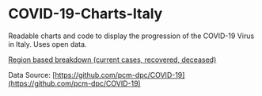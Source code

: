 # COVID-19-Charts-Italy
Readable charts and code to display the progression of the COVID-19 Virus in Italy. Uses open data.

[Region based breakdown (current cases, recovered, deceased)](https://maboa.github.io/COVID-19-Charts-Italy/chart-regione-tutte.html)

Data Source: [https://github.com/pcm-dpc/COVID-19](https://github.com/pcm-dpc/COVID-19)
